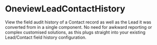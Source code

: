 # OneviewLeadContactHistory
View the field audit history of a Contact record as well as the Lead it was converted from in a single component. No need for awkward reporting or complex customised solutions, as this plugs straight into your existing Lead/Contact field history configuration.
